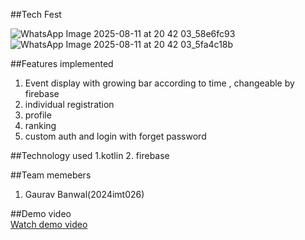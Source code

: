 ##Tech Fest 



![WhatsApp Image 2025-08-11 at 20 42 03_58e6fc93](https://github.com/user-attachments/assets/2ec4427b-d91b-4a31-a278-2a698508c748)
![WhatsApp Image 2025-08-11 at 20 42 03_5fa4c18b](https://github.com/user-attachments/assets/306bc76b-15b8-46ff-a6ca-5ca5d0ab72e1)

##Features implemented
1. Event display with growing bar according to time , changeable by firebase 
2. individual registration
3. profile
4. ranking 
5. custom auth and login with forget password 

##Technology used 
1.kotlin 
2. firebase 

##Team memebers
1. Gaurav Banwal(2024imt026)

##Demo video  
[Watch demo video](https://github.com/Gaurav-banwal/Techfest/blob/master/demovideo.mp4)

